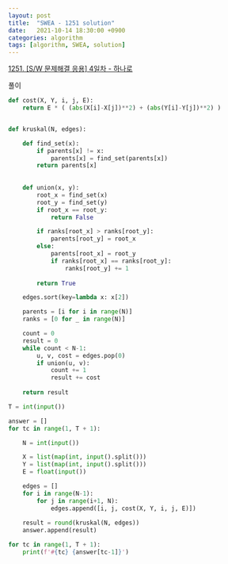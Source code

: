 ```yaml
---
layout: post
title:  "SWEA - 1251 solution"
date:   2021-10-14 18:30:00 +0900
categories: algorithm
tags: [algorithm, SWEA, solution]
---
```

[1251. [S/W 문제해결 응용] 4일차 - 하나로](https://swexpertacademy.com/main/code/problem/problemDetail.do?contestProbId=AV15StKqAQkCFAYD&categoryId=AV15StKqAQkCFAYD&categoryType=CODE&problemTitle=1251&orderBy=FIRST_REG_DATETIME&selectCodeLang=ALL&select-1=&pageSize=10&pageIndex=1)

풀이

```python
def cost(X, Y, i, j, E):
    return E * ( (abs(X[i]-X[j])**2) + (abs(Y[i]-Y[j])**2) )


def kruskal(N, edges):

    def find_set(x):
        if parents[x] != x:
            parents[x] = find_set(parents[x])
        return parents[x]
    
    
    def union(x, y):
        root_x = find_set(x)
        root_y = find_set(y)
        if root_x == root_y:
            return False

        if ranks[root_x] > ranks[root_y]:
            parents[root_y] = root_x
        else:
            parents[root_x] = root_y
            if ranks[root_x] == ranks[root_y]:
                ranks[root_y] += 1
        
        return True

    edges.sort(key=lambda x: x[2])

    parents = [i for i in range(N)]
    ranks = [0 for _ in range(N)]

    count = 0
    result = 0
    while count < N-1:
        u, v, cost = edges.pop(0)
        if union(u, v):
            count += 1
            result += cost
    
    return result

T = int(input())

answer = []
for tc in range(1, T + 1):

    N = int(input())

    X = list(map(int, input().split()))
    Y = list(map(int, input().split()))
    E = float(input())

    edges = []
    for i in range(N-1):
        for j in range(i+1, N):
            edges.append([i, j, cost(X, Y, i, j, E)])
    
    result = round(kruskal(N, edges))
    answer.append(result)

for tc in range(1, T + 1):
    print(f'#{tc} {answer[tc-1]}')

```

